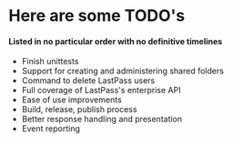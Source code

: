 # Here are some TODO's
#### Listed in no particular order with no definitive timelines
* Finish unittests 
* Support for creating and administering shared folders
* Command to delete LastPass users
* Full coverage of LastPass's enterprise API
* Ease of use improvements
* Build, release, publish process
* Better response handling and presentation
* Event reporting
